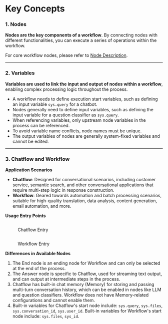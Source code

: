 # Key Concepts

### 1. Nodes

**Nodes are the key components of a workflow**. By connecting nodes with different functionalities, you can execute a series of operations within the workflow.

For core workflow nodes, please refer to [Node Description](node/).

***

### 2. Variables

**Variables are used to link the input and output of nodes within a workflow**, enabling complex processing logic throughout the process.

* A workflow needs to define execution start variables, such as defining an input variable `sys.query` for a chatbot.
* Nodes generally need to define input variables, such as defining the input variable for a question classifier as `sys.query`.
* When referencing variables, only upstream node variables in the process can be referenced.
* To avoid variable name conflicts, node names must be unique.
* The output variables of nodes are generally system-fixed variables and cannot be edited.

***

### 3. Chatflow and Workflow

**Application Scenarios**

* **Chatflow**: Designed for conversational scenarios, including customer service, semantic search, and other conversational applications that require multi-step logic in response construction.
* **Workflow**: Geared towards automation and batch processing scenarios, suitable for high-quality translation, data analysis, content generation, email automation, and more.

**Usage Entry Points**

<figure><img src="../../.gitbook/assets/output.png" alt=""><figcaption><p>Chatflow Entry</p></figcaption></figure>

<figure><img src="../../.gitbook/assets/output (4).png" alt=""><figcaption><p>Workflow Entry</p></figcaption></figure>

**Differences in Available Nodes**

1. The End node is an ending node for Workflow and can only be selected at the end of the process.
2. The Answer node is specific to Chatflow, used for streaming text output, and can output at intermediate steps in the process.
3. Chatflow has built-in chat memory (Memory) for storing and passing multi-turn conversation history, which can be enabled in nodes like LLM and question classifiers. Workflow does not have Memory-related configurations and cannot enable them.
4. Built-in variables for Chatflow's start node include: `sys.query`, `sys.files`, `sys.conversation_id`, `sys.user_id`. Built-in variables for Workflow's start node include: `sys.files`, `sys_id`.